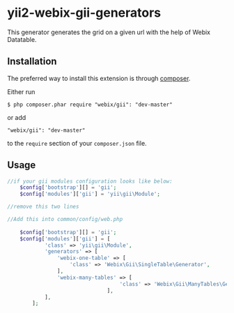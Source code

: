 yii2-webix-gii-generators
=====================

This generator generates the grid on a given url with the help of Webix Datatable.

## Installation

The preferred way to install this extension is through [composer](http://getcomposer.org/download/).

Either run

```
$ php composer.phar require "webix/gii": "dev-master"
```

or add

```
"webix/gii": "dev-master"
```

to the ```require``` section of your `composer.json` file.

## Usage

```php
//if your gii modules configuration looks like below:
    $config['bootstrap'][] = 'gii';
    $config['modules']['gii'] = 'yii\gii\Module';

//remove this two lines
```

```php
//Add this into common/config/web.php
    
    $config['bootstrap'][] = 'gii';
    $config['modules']['gii'] = [
            'class' => 'yii\gii\Module',
            'generators' => [
                'webix-one-table' => [
                    'class' => 'Webix\Gii\SingleTable\Generator',
                ],
                'webix-many-tables' => [
                                    'class' => 'Webix\Gii\ManyTables\Generator',
                                ],
            ],
        ];
```

